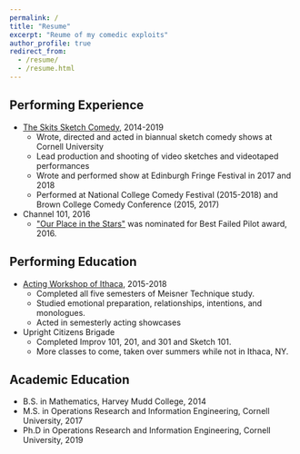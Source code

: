 ```yaml
---
permalink: /
title: "Resume"
excerpt: "Reume of my comedic exploits"
author_profile: true
redirect_from:
  - /resume/
  - /resume.html
---
```



## Performing Experience
* [The Skits Sketch Comedy](https://theskits.com/), 2014-2019
  * Wrote, directed and acted in biannual sketch comedy shows at Cornell University
  * Lead production and shooting of video sketches and videotaped performances
  * Wrote and performed show at Edinburgh Fringe Festival in 2017 and 2018
  * Performed at National College Comedy Festival (2015-2018) and Brown College Comedy Conference (2015, 2017)
* Channel 101, 2016
  * ["Our Place in the Stars"](https://www.youtube.com/watch?v=nCuEoNhsdD8) was nominated for Best Failed Pilot award, 2016.


## Performing Education
* [Acting Workshop of Ithaca](http://www.actorsworkshop.biz/), 2015-2018
  * Completed all five semesters of Meisner Technique study.
  * Studied emotional preparation, relationships, intentions, and monologues.
  * Acted in semesterly acting showcases
* Upright Citizens Brigade
  * Completed Improv 101, 201, and 301 and Sketch 101.
  * More classes to come, taken over summers while not in Ithaca, NY.

## Academic Education
* B.S. in Mathematics, Harvey Mudd College, 2014
* M.S. in Operations Research and Information Engineering, Cornell University, 2017
* Ph.D in Operations Research and Information Engineering, Cornell University, 2019
